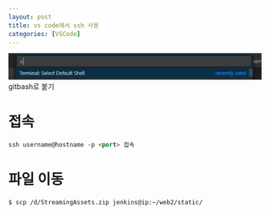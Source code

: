 ```yaml
---
layout: post
title: vs code에서 ssh 사용
categories: [VSCode]
---
```


![](/_posts/images/1.png)
gitbash로 붙기


# 접속
```markdown
ssh username@hostname -p <port> 접속 
```
# 파일 이동
```markdown
$ scp /d/StreamingAssets.zip jenkins@ip:~/web2/static/
```
